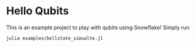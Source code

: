 # Hello Qubits
This is an example project to play with qubits using Snowflake! Simply run 
```bash
julia examples/bellstate_simualte.jl
```
